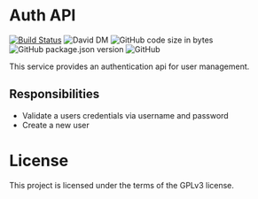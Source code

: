 # Auth API
[![Build Status](https://travis-ci.org/markwylde/sso-auth-api.svg?branch=master)](https://travis-ci.org/markwylde/sso-auth-api)
![David DM](https://david-dm.org/markwylde/sso-auth-api.svg)
![GitHub code size in bytes](https://img.shields.io/github/languages/code-size/markwylde/sso-auth-api)
![GitHub package.json version](https://img.shields.io/github/package-json/v/markwylde/sso-auth-api)
![GitHub](https://img.shields.io/github/license/markwylde/sso-auth-api)

This service provides an authentication api for user management.

## Responsibilities
- Validate a users credentials via username and password
- Create a new user

# License
This project is licensed under the terms of the GPLv3 license.
